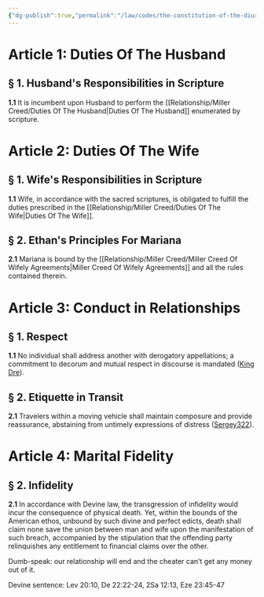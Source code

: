 ```yaml
---
{"dg-publish":true,"permalink":"/law/codes/the-constitution-of-the-diurnal-conduct-of-individual-persons/title-2-relationship-dynamics/","created":"Nov 13, 2023, 11:12 PM","updated":""}
---
```



# Article 1: Duties Of The Husband

## § 1. Husband's Responsibilities in Scripture

**1.1** It is incumbent upon Husband to perform the [[Relationship/Miller Creed/Duties Of The Husband\|Duties Of The Husband]] enumerated by scripture. 

# Article 2: Duties Of The Wife

## § 1. Wife's Responsibilities in Scripture

**1.1** Wife, in accordance with the sacred scriptures, is obligated to fulfill the duties prescribed in the [[Relationship/Miller Creed/Duties Of The Wife\|Duties Of The Wife]].

## § 2. Ethan's Principles For Mariana

**2.1** Mariana is bound by the [[Relationship/Miller Creed/Miller Creed Of Wifely Agreements\|Miller Creed Of Wifely Agreements]] and all the rules contained therein.

# Article 3: Conduct in Relationships

## § 1. Respect

**1.1** No individual shall address another with derogatory appellations; a commitment to decorum and mutual respect in discourse is mandated ([King Dre](<[https://www.facebook.com/reel/1840228819706528?fs=e&s=TIeQ9V&mibextid=3uyXbM](https://www.facebook.com/reel/1840228819706528?fs=e&s=TIeQ9V&mibextid=3uyXbM)>)).

## § 2. Etiquette in Transit

**2.1** Travelers within a moving vehicle shall maintain composure and provide reassurance, abstaining from untimely expressions of distress ([Sergey322](https://youtube.com/shorts/-m2-_EpifCU?si=3TAPvIt2IFu1q0kJ)).

# Article 4: Marital Fidelity

## § 2. Infidelity

**2.1** In accordance with Devine law, the transgression of infidelity would incur the consequence of physical death. Yet, within the bounds of the American ethos, unbound by such divine and perfect edicts, death shall claim none save the union between man and wife upon the manifestation of such breach, accompanied by the stipulation that the offending party relinquishes any entitlement to financial claims over the other.

Dumb-speak: our relationship will end and the cheater can’t get any money out of it.

Devine sentence: Lev 20:10, De 22:22-24, 2Sa 12:13, Eze 23:45-47